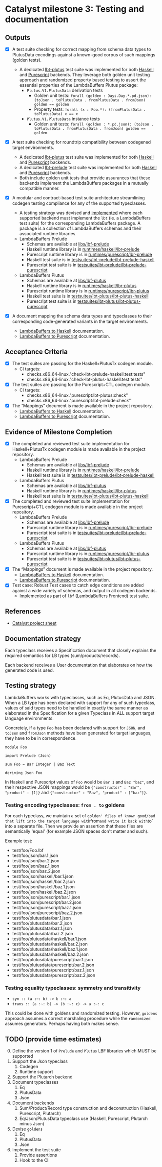 # Catalyst milestone 3: Testing and documentation

## Outputs

- [x] A test suite checking for correct mapping from schema data types to PlutusData encodings against a known-good corpus of such mappings (golden tests).
  - A dedicated [lbt-plutus](https://github.com/mlabs-haskell/lambda-buffers/tree/e7813017bd1575fa9346ac4264deb68b50128b7c/testsuites/lbt-plutus) test suite was implemented for both [Haskell](https://github.com/mlabs-haskell/lambda-buffers/tree/e7813017bd1575fa9346ac4264deb68b50128b7c/testsuites/lbt-plutus/lbt-plutus-haskell) and [Purescript](https://github.com/mlabs-haskell/lambda-buffers/tree/e7813017bd1575fa9346ac4264deb68b50128b7c/testsuites/lbt-plutus/lbt-plutus-purescript) backends. They leverage both golden unit testing approach and randomized property based testing to assert the essential properties of the LambdaBuffers Plutus package:
    - `Plutus.V1.PlutusData` derivation tests
      - Golden unit tests: `forall (golden : Days.Day.*.pd.json): (toJson . toPlutusData . fromPlutusData . fromJson) golden == golden`
      - Property tests: `forall (x : Foo.*): (fromPlutusData . toPlutusData) x == x`
    - `Plutus.V1.PlutusData` instance tests
      - Golden unit tests: `forall (golden : *.pd.json): (toJson . toPlutusData . fromPlutusData . fromJson) golden == golden`

- [x] A test suite checking for roundtrip compatibility between codegened target environments.
  - A dedicated [lbt-plutus](https://github.com/mlabs-haskell/lambda-buffers/tree/e7813017bd1575fa9346ac4264deb68b50128b7c/testsuites/lbt-plutus) test suite was implemented for both [Haskell](https://github.com/mlabs-haskell/lambda-buffers/tree/e7813017bd1575fa9346ac4264deb68b50128b7c/testsuites/lbt-plutus/lbt-plutus-haskell) and [Purescript](https://github.com/mlabs-haskell/lambda-buffers/tree/e7813017bd1575fa9346ac4264deb68b50128b7c/testsuites/lbt-plutus/lbt-plutus-purescript) backends.
  - A dedicated [lbt-prelude](https://github.com/mlabs-haskell/lambda-buffers/tree/e7813017bd1575fa9346ac4264deb68b50128b7c/testsuites/lbt-prelude) test suite was implemented for both [Haskell](https://github.com/mlabs-haskell/lambda-buffers/tree/e7813017bd1575fa9346ac4264deb68b50128b7c/testsuites/lbt-prelude/lbt-prelude-haskell) and [Purescript](https://github.com/mlabs-haskell/lambda-buffers/tree/e7813017bd1575fa9346ac4264deb68b50128b7c/testsuites/lbt-prelude/lbt-prelude-purescript) backends.
  - Both include golden unit tests that provide assurances that these backends implement the LambdaBuffers packages in a mutually compatible manner.
- [x] A modular and contract-based test suite architecture streamlining codegen testing compliance for any of the supported typeclasses.
  - A testing strategy was devised and [implemented](https://github.com/mlabs-haskell/lambda-buffers/tree/e7813017bd1575fa9346ac4264deb68b50128b7c/testsuites) where each supported backend must implement the `lbt` (ie. a LambdaBuffers test suite) for the corresponding LambdaBuffers package. A package is a collection of LambdaBuffers schemas and their associated runtime libraries.
  - LambdaBuffers Prelude
    - Schemas are available at [libs/lbf-prelude](https://github.com/mlabs-haskell/lambda-buffers/tree/e7813017bd1575fa9346ac4264deb68b50128b7c/libs/lbf-prelude)
    - Haskell runtime library is in [runtimes/haskell/lbr-prelude](https://github.com/mlabs-haskell/lambda-buffers/tree/e7813017bd1575fa9346ac4264deb68b50128b7c/runtimes/haskell/lbr-prelude)
    - Purescript runtime library is in [runtimes/purescript/lbr-prelude](https://github.com/mlabs-haskell/lambda-buffers/tree/e7813017bd1575fa9346ac4264deb68b50128b7c/runtimes/purescript/lbr-prelude)
    - Haskell test suite is in [testsuites/lbt-prelude/lbt-prelude-haskell](https://github.com/mlabs-haskell/lambda-buffers/tree/e7813017bd1575fa9346ac4264deb68b50128b7c/testsuites/lbt-prelude/lbt-prelude-haskell)
    - Purescript test suite is in [testsuites/lbt-prelude/lbt-prelude-purescript](https://github.com/mlabs-haskell/lambda-buffers/tree/e7813017bd1575fa9346ac4264deb68b50128b7c/testsuites/lbt-prelude/lbt-prelude-purescript)
  - LambdaBuffers Plutus
    - Schemas are available at [libs/lbf-plutus](https://github.com/mlabs-haskell/lambda-buffers/tree/e7813017bd1575fa9346ac4264deb68b50128b7c/libs/lbf-plutus)
    - Haskell runtime library is in [runtimes/haskell/lbr-plutus](https://github.com/mlabs-haskell/lambda-buffers/tree/e7813017bd1575fa9346ac4264deb68b50128b7c/runtimes/haskell/lbr-plutus)
    - Purescript runtime library is in [runtimes/purescript/lbr-plutus](https://github.com/mlabs-haskell/lambda-buffers/tree/e7813017bd1575fa9346ac4264deb68b50128b7c/runtimes/purescript/lbr-plutus)
    - Haskell test suite is in [testsuites/lbt-plutus/lbt-plutus-haskell](https://github.com/mlabs-haskell/lambda-buffers/tree/e7813017bd1575fa9346ac4264deb68b50128b7c/testsuites/lbt-plutus/lbt-plutus-haskell)
    - Purescript test suite is in [testsuites/lbt-plutus/lbt-plutus-purescript](https://github.com/mlabs-haskell/lambda-buffers/tree/e7813017bd1575fa9346ac4264deb68b50128b7c/testsuites/lbt-plutus/lbt-plutus-purescript)
- [x] A document mapping the schema data types and typeclasses to their corresponding code-generated variants in the target environments.
  - [LambdaBuffers to Haskell](https://mlabs-haskell.github.io/lambda-buffers/haskell.html) documentation.
  - [LambdaBuffers to Purescript](https://mlabs-haskell.github.io/lambda-buffers/purescript.html) documentation.

## Acceptance Criteria

- [x] The test suites are passing for the Haskell+PlutusTx codegen module.
  - CI targets:
    - checks.x86_64-linux."check-lbt-prelude-haskell:test:tests"
    - checks.x86_64-linux."check-lbt-plutus-haskell:test:tests"
- [x] The test suites are passing for the Purescript+CTL codegen module.
  - CI targets:
    - checks.x86_64-linux."purescript:lbt-plutus:check"
    - checks.x86_64-linux."purescript:lbt-prelude:check"
- [x] The “Mappings” document is made available in the project repository.
  - [LambdaBuffers to Haskell](https://mlabs-haskell.github.io/lambda-buffers/haskell.html) documentation.
  - [LambdaBuffers to Purescript](https://mlabs-haskell.github.io/lambda-buffers/purescript.html) documentation.

## Evidence of Milestone Completion

- [x] The completed and reviewed test suite implementation for Haskell+PlutusTx codegen module is made available in the project repository.
  - LambdaBuffers Prelude
    - Schemas are available at [libs/lbf-prelude](https://github.com/mlabs-haskell/lambda-buffers/tree/e7813017bd1575fa9346ac4264deb68b50128b7c/libs/lbf-prelude)
    - Haskell runtime library is in [runtimes/haskell/lbr-prelude](https://github.com/mlabs-haskell/lambda-buffers/tree/e7813017bd1575fa9346ac4264deb68b50128b7c/runtimes/haskell/lbr-prelude)
    - Haskell test suite is in [testsuites/lbt-prelude/lbt-prelude-haskell](https://github.com/mlabs-haskell/lambda-buffers/tree/e7813017bd1575fa9346ac4264deb68b50128b7c/testsuites/lbt-prelude/lbt-prelude-haskell)
  - LambdaBuffers Plutus
    - Schemas are available at [libs/lbf-plutus](https://github.com/mlabs-haskell/lambda-buffers/tree/e7813017bd1575fa9346ac4264deb68b50128b7c/libs/lbf-plutus)
    - Haskell runtime library is in [runtimes/haskell/lbr-plutus](https://github.com/mlabs-haskell/lambda-buffers/tree/e7813017bd1575fa9346ac4264deb68b50128b7c/runtimes/haskell/lbr-plutus)
    - Haskell test suite is in [testsuites/lbt-plutus/lbt-plutus-haskell](https://github.com/mlabs-haskell/lambda-buffers/tree/e7813017bd1575fa9346ac4264deb68b50128b7c/testsuites/lbt-plutus/lbt-plutus-haskell)
- [x] The completed and reviewed test suite implementation for Purescript+CTL codegen module is made available in the project repository.
  - LambdaBuffers Prelude
    - Schemas are available at [libs/lbf-prelude](https://github.com/mlabs-haskell/lambda-buffers/tree/e7813017bd1575fa9346ac4264deb68b50128b7c/libs/lbf-prelude)
    - Purescript runtime library is in [runtimes/purescript/lbr-prelude](https://github.com/mlabs-haskell/lambda-buffers/tree/e7813017bd1575fa9346ac4264deb68b50128b7c/runtimes/purescript/lbr-prelude)
    - Purescript test suite is in [testsuites/lbt-prelude/lbt-prelude-purescript](https://github.com/mlabs-haskell/lambda-buffers/tree/e7813017bd1575fa9346ac4264deb68b50128b7c/testsuites/lbt-prelude/lbt-prelude-purescript)
  - LambdaBuffers Plutus
    - Schemas are available at [libs/lbf-plutus](https://github.com/mlabs-haskell/lambda-buffers/tree/e7813017bd1575fa9346ac4264deb68b50128b7c/libs/lbf-plutus)
    - Purescript runtime library is in [runtimes/purescript/lbr-plutus](https://github.com/mlabs-haskell/lambda-buffers/tree/e7813017bd1575fa9346ac4264deb68b50128b7c/runtimes/purescript/lbr-plutus)
    - Purescript test suite is in [testsuites/lbt-plutus/lbt-plutus-purescript](https://github.com/mlabs-haskell/lambda-buffers/tree/e7813017bd1575fa9346ac4264deb68b50128b7c/testsuites/lbt-plutus/lbt-plutus-purescript)
- [x] The “Mappings” document is made available in the project repository.
  - [LambdaBuffers to Haskell](https://mlabs-haskell.github.io/lambda-buffers/haskell.html) documentation.
  - [LambdaBuffers to Purescript](https://mlabs-haskell.github.io/lambda-buffers/purescript.html) documentation.
- [x] Test case: Robust Test cases to catch edge conditions are added against a wide variety of schemas, and output in all codegen backends.
  - Implemented as part of `lbf` (LambdaBuffers Frontend) test suite.

## References

- [Catalyst project sheet](https://docs.google.com/spreadsheets/d/16dTxgGsxHvcMe5aCgFPDYEJKgX_VQiNAcwhp2RyA48o/edit#gid=1672366179)

## Documentation strategy

Each typeclass receives a Specification document that closely explains the required semantics for LB types (sum/products/records).

Each backend receives a User documentation that elaborates on how the generated code is used.

## Testing strategy

LambdaBuffers works with typeclasses, such as Eq, PlutusData and JSON. When a LB type has been declared with support for any of such typeclass, values of said types need to be handled in exactly the same manner as elaborated in the Specification for a given Typeclass in ALL support target language environments.

Concretely, if a type `Foo` has been declared with support for `JSON`, and `toJson` and `fromJson` methods have been generated for target languages, they have to be in correspondence.

```lbf
module Foo

import Prelude (Json)

sum Foo = Bar Integer | Baz Text

deriving Json Foo
```

In Haskell and Purescript values of `Foo` would be `Bar 1` and `Baz "baz"`, and their respective JSON mappings would be `{"constructor" : "Bar", "product" : [1]}` and `{"constructor" : "Baz", "product" : ["baz"]}`.

### Testing encoding typeclasses: `from . to` goldens

For each typeclass, we maintain a set of `golden' files of known good/bad that lift into the target language with`from` and write it back with `to` into a separate file. Then we provide an assertion that these files are semantically 'equal' (for example JSON spaces don't matter and such).

Example test:

- test/foo/Foo.lbf
- test/foo/json/bar.1.json
- test/foo/json/bar.2.json
- test/foo/json/baz.1.json
- test/foo/json/baz.2.json
- test/foo/json/haskell/bar.1.json
- test/foo/json/haskell/bar.2.json
- test/foo/json/haskell/baz.1.json
- test/foo/json/haskell/baz.2.json
- test/foo/json/purescript/bar.1.json
- test/foo/json/purescript/bar.2.json
- test/foo/json/purescript/baz.1.json
- test/foo/json/purescript/baz.2.json
- test/foo/plutusdata/bar.1.json
- test/foo/plutusdata/bar.2.json
- test/foo/plutusdata/baz.1.json
- test/foo/plutusdata/baz.2.json
- test/foo/plutusdata/haskell/bar.1.json
- test/foo/plutusdata/haskell/bar.2.json
- test/foo/plutusdata/haskell/baz.1.json
- test/foo/plutusdata/haskell/baz.2.json
- test/foo/plutusdata/purescript/bar.1.json
- test/foo/plutusdata/purescript/bar.2.json
- test/foo/plutusdata/purescript/baz.1.json
- test/foo/plutusdata/purescript/baz.2.json

### Testing equality typeclasses: symmetry and transitivity

- `sym :: (a :~: b) -> b :~: a`
- `trans :: (a :~: b) -> (b :~: c) -> a :~: c`

This could be done with goldens and randomized testing. However, `goldens` approach assumes a correct marshaling procedure while the `randomized` assumes generators. Perhaps having both makes sense.

## TODO (provide time estimates)

0. Define the version 1 of `Prelude` and `Plutus` LBF libraries which MUST be supported
1. Support the Json typeclass
   1. Codegen
   2. Runtime support
2. Support the Plutarch backend
3. Document typeclasses
   1. Eq
   2. PlutusData
   3. Json
4. Document backends
   1. Sum/Product/Record type construction and deconstruction (Haskell, Purescript, Plutarch)
   2. Eq/Json/PlutusData typeclass use (Haskell, Purescript, Plutarch minus Json)
5. Devise `goldens`
   1. Eq
   2. PlutusData
   3. Json
6. Implement the test suite
   1. Provide assertions
   2. Hook to the CI
